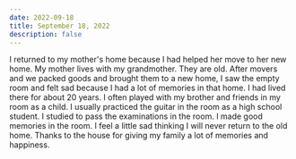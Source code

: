 ```yaml
---
date: 2022-09-18
title: September 18, 2022
description: false
---
```


I returned to my mother's home because I had helped her move to her new home. My mother lives with my grandmother. They are old.
After movers and we packed goods and brought them to a new home, I saw the empty room and felt sad because I had a lot of memories in that home.
I had lived there for about 20 years.
I often played with my brother and friends in my room as a child. I usually practiced the guitar in the room as a high school student. I studied to pass the examinations in the room. I made good memories in the room.
I feel a little sad thinking I will never return to the old home.
Thanks to the house for giving my family a lot of memories and happiness.

